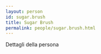 ```yaml
---
layout: person
id: sugar.brush
title: Sugar Brush
permalink: people/sugar.brush.html
---
```


Dettagli della persona